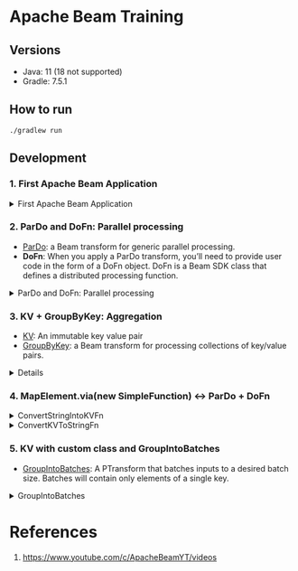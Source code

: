 # Apache Beam Training

## Versions

- Java: 11 (18 not supported)
- Gradle: 7.5.1

## How to run

```
./gradlew run
```

## Development

### 1. First Apache Beam Application

<details><summary>First Apache Beam Application</summary>

1. Update `app/build.gradle.kts`.

    ```kotlin
    /*
     * This file was generated by the Gradle 'init' task.
     *
     * This generated file contains a sample Java application project to get you started.
     * For more details take a look at the 'Building Java & JVM projects' chapter in the Gradle
     * User Manual available at https://docs.gradle.org/7.5.1/userguide/building_java_projects.html
     */

    plugins {
        // Apply the application plugin to add support for building a CLI application in Java.
        application
    }

    repositories {
        // Use Maven Central for resolving dependencies.
        mavenCentral()

        maven {
            url = uri("https://packages.confluent.io/maven/")
        }
    }

    dependencies {
        // Use JUnit Jupiter for testing.
        testImplementation("org.junit.jupiter:junit-jupiter:5.8.2")

        // This dependency is used by the application.
        implementation("com.google.guava:guava:31.0.1-jre")

        // https://mvnrepository.com/artifact/org.apache.beam/beam-sdks-java-core
        implementation("org.apache.beam:beam-sdks-java-core:2.41.0")

        // https://mvnrepository.com/artifact/org.apache.beam/beam-runners-direct-java
        runtimeOnly("org.apache.beam:beam-runners-direct-java:2.41.0")

    }

    application {
        // Define the main class for the application.
        mainClass.set("apachebeamtraining.App")
    }

    tasks.named<Test>("test") {
        // Use JUnit Platform for unit tests.
        useJUnitPlatform()
    }

    if (project.hasProperty("dataflow-runner")) {
        dependencies {
            runtimeOnly("org.apache.beam:beam-runners-google-cloud-dataflow-java:2.41.0")
        }
    }

    task("execute", JavaExec::class) {
        classpath = sourceSets["main"].runtimeClasspath
        mainClass.set(System.getProperty("mainClass"))
    }
    ```

1. Create a Apache Beam pipeline in `main` function.

    ```java
    PipelineOptions options = PipelineOptionsFactory.create();
    // Create pipeline
    Pipeline p = Pipeline.create(options);
    // Read text data from Sample.txt
    PCollection<String> textData = p.apply(TextIO.read().from("Sample.txt"));
    // Write to the output file with wordcounts as a prefix
    textData.apply(TextIO.write().to("wordcounts"));
    // Run the pipeline
    p.run().waitUntilFinish();
    ```

1. Prepare `app/Sample.txt` file. (You can write anything in the file.)
1. Run

    ```
    ./gradlew run
    ```

    You'll see `wordcounts-*` files under `app` directory.

</details>

### 2. ParDo and DoFn: Parallel processing

- [ParDo](https://beam.apache.org/documentation/programming-guide/#pardo): a Beam transform for generic parallel processing.
- **DoFn**: When you apply a ParDo transform, you’ll need to provide user code in the form of a DoFn object. DoFn is a Beam SDK class that defines a distributed processing function.

<details><summary>ParDo and DoFn: Parallel processing</summary>

1. Change the input data `app/input-record.txt`.

    ```
    BTC/JPY,bitflyer,1519845731987,1127174.0,1126166.0
    BTC/JPY,bitflyer,1519845742363,1127470.0,1126176.0
    BTC/JPY,bitflyer,1519845752427,1127601.0,1126227.0
    BTC/JPY,bitflyer,1519845762038,1127591.0,1126316.0
    BTC/JPY,bitflyer,1519845772637,1127801.0,1126368.0
    BTC/JPY,bitflyer,1519845782073,1126990.0,1126411.0
    BTC/JPY,bitflyer,1519845792827,1127990.0,1126457.0
    BTC/JPY,bitflyer,1519845802008,1127980.0,1126500.0
    BTC/JPY,bitflyer,1519845812088,1127980.0,1126566.0
    BTC/JPY,bitflyer,1519845822743,1127970.0,1126601.0
    ```

1. Add `transform` step with `ParDo` to the pipeline.
    ```java
    PCollection<String> textData = p.apply(TextIO.read().from("input-record.txt"));

    PCollection<String> bidData = textData.apply(ParDo.of(new ExtractBid()));

    bidData.apply(TextIO.write().to("output")); // just changed the name of PCollection and the prefix of output files
    ```
1. Define `DoFn` `ExtractBid`.

    1. extends `DoFn<String, String>` (`<String, String>` means the input and the output are both `String`)
    1. [`@ProcessElement` annotation](https://beam.apache.org/releases/javadoc/2.3.0/org/apache/beam/sdk/transforms/DoFn.ProcessElement.html) is necessary.

    ```java
    public static class ExtractBid extends DoFn<String, String> {
        @ProcessElement
        public void process(ProcessContext c){

            String row = c.element();

            String[] cells = row.split(",");
            c.output(cells[4]);
        }
    }
    ```

1. Run the app

    ```
    ./gradlew run
    ```

    You'll see output files `output-*` with only the 5th field as their contents. (Multiple files are generated as they are processed in parallel.)

</details>

### 3. KV + GroupByKey: Aggregation

- [KV](https://beam.apache.org/releases/javadoc/2.2.0/index.html?org/apache/beam/sdk/values/KV.html): An immutable key value pair
- [GroupByKey](https://beam.apache.org/documentation/programming-guide/#groupbykey): a Beam transform for processing collections of key/value pairs.

<details>

1. Convert `PCollection<Stringe>` into [KV](https://beam.apache.org/releases/javadoc/2.0.0/org/apache/beam/sdk/values/KV.html) with **SimpleFunction** ([Simple case of DoFn](https://stackoverflow.com/questions/50525766/apache-beam-what-is-the-difference-between-dofn-and-simplefunction)). (use the first column for the key)

    ```java
    PCollection<KV<String, Integer>> mapped =
    textData.apply(MapElements.via(new SimpleFunction<String, KV<String, Integer>>() {
        @Override
        public KV<String, Integer> apply(String line) {
            String[] cells = line.split(",");

            return KV.of(cells[0], line.length());
        }
    }));
    ```

1. `GroupByKey`: Group by the first column of the input.
    ```java
    PCollection<KV<String, Iterable<Integer>>> groupByKey = mapped.apply(GroupByKey.<String, Integer>create());
    ```
1. Convert the `PCollection<KV<String, Iterable<Integer>>>` into `PCollection<String>` just to write to output file.
    ```java
    PCollection<String> count = groupByKey.apply(ParDo.of(new ConvertKVToStringFn()));
    ```

    `ConvertKVToStringFn`:
    ```java
    /**
     * KV<String, Iterable<Integer> -> String
     */
    static class ConvertKVToStringFn extends DoFn<KV<String, Iterable<Integer>>, String> {
        @ProcessElement
        public void processElement(ProcessContext c) {
            c.output(String.valueOf(c.element()));
        }
    }
    ```

1. Write to output file.

    Input file is changed to have multiple keys:

    ```
    cat app/output-aggregated-0000*
    KV{BTC/JPY, [50, 50, 50, 50, 50, 50, 50, 50, 50, 50, 50, 50, 50, 50, 50, 50, 50, 50, 50, 50, 50, 50, 50, 50]}
    KV{wronglyformatedrecord, [21]}
    KV{ETH/JPY, [50, 50, 50, 50, 50, 50, 50, 50, 50, 50, 50, 50, 50, 50, 50, 50]}
    ```

</details>

### 4. MapElement.via(new SimpleFunction) <-> ParDo + DoFn

<details><summary>ConvertStringIntoKVFn</summary>

`MapElement.via(new SimpleFunction)`:

```java
PCollection<KV<String, Integer>> mapped =
textData.apply(MapElements.via(new SimpleFunction<String, KV<String, Integer>>() {
    @Override
    public KV<String, Integer> apply(String line) {
        String[] cells = line.split(",");

        return KV.of(cells[0], line.length());
    }
}));
```

`ParDo` + `DoFn`:

```java
    /*
     * String -> KV<String, Integer>
     */
    static class ConvertStringIntoKVFn extends DoFn<String, KV<String, Integer>> {
        @ProcessElement
        public void processElement(ProcessContext c) {
            String row = c.element();
            String[] cells = row.split(",");
            c.output(KV.of(cells[0], row.length()));
        }
    }
```

and

```java
PCollection<KV<String, Integer>> mapped = textData.apply(ParDo.of(new ConvertStringIntoKVFn()));
```

</details>


<details><summary>ConvertKVToStringFn</summary>

`SimpleFunction`:

```java
PCollection<String> count = groupByKey.apply(MapElements.via(new SimpleFunction<KV<String, Iterable<Integer>>, String>() {
            @Override
            public String apply(KV<String, Iterable<Integer>> kv) {
                return String.valueOf(kv);
            }
        }));
```

`ConvertKVToStringFn` (ParDo + DoFn):

```java
/**
 * KV<String, Iterable<Integer> -> String
 */
static class ConvertKVToStringFn extends DoFn<KV<String, Iterable<Integer>>, String> {
    @ProcessElement
    public void processElement(ProcessContext c) {
        c.output(String.valueOf(c.element()));
    }
}
```

</details>

### 5. KV with custom class and GroupIntoBatches

- [GroupIntoBatches](https://beam.apache.org/releases/javadoc/2.0.0/org/apache/beam/sdk/transforms/GroupIntoBatches.html): A PTransform that batches inputs to a desired batch size. Batches will contain only elements of a single key.

<details><summary>GroupIntoBatches</summary>

1. Create `CryptoCurrency`

    ```java
    package apachebeamtraining;

    import java.io.Serializable;

    public class CryptoCurrency implements Serializable {

      private String name;
      private long amount;

      public CryptoCurrency(String name, long amount) {
        this.name = name;
        this.amount = amount;
      }

      public long getAmount() {
        return amount;
      }

      public String toString() {
        return String.format("name:%s amount:%d", name, amount);
      }
    }
    ```

1. Convert text into `KV<String, CryptoCurrency>`

    ```java
    /*
     * String -> KV<String, CryptoCurrency>
     */
    static class ConvertTextIntoKVCryptoCurrencyFn
            extends DoFn<String, KV<String, CryptoCurrency>> {
        @ProcessElement
        public void processElement(@Element String row,
                OutputReceiver<KV<String, CryptoCurrency>> receiver) {
            String[] cells = row.split(",");
            try {
                double amount = Double.parseDouble(cells[4]);
                receiver.output(KV.of(cells[0], new CryptoCurrency(cells[0], amount)));
            } catch (NumberFormatException ex) {
                logger.error("failed to convert to CryptoCurrency", ex);
            } catch (ArrayIndexOutOfBoundsException ex) {
                logger.error("failed to convert to CryptoCurrency", ex);
            }
        }
    }
    ```

    ```java
    PCollection<KV<String, CryptoCurrency>> cryptoKV =
            textData.apply(ParDo.of(new ConvertTextIntoKVCryptoCurrencyFn()));
    ```

1. Prepare `BatchResult`
    ```java
    package apachebeamtraining;

    import java.text.SimpleDateFormat;
    import java.util.Date;

    public class BatchResult {
      private int count;
      private String key;
      private Date completedAt;
      private SimpleDateFormat formatter = new SimpleDateFormat("yyyy-MM-dd 'at' HH:mm:sss z");

      public BatchResult(String key, int count, Date completedAt) {
        this.key = key;
        this.count = count;
        this.completedAt = completedAt;
      }

      public String toString() {
        return String.format("key:%s, count:%d, completedAt:%s", key, count,
            formatter.format(completedAt));
      }
    }
    ```
1. Group into batches.
    ```java
    PCollection<KV<String, Iterable<CryptoCurrency>>> batchedCrypt =
            cryptoKV.apply(GroupIntoBatches.<String, CryptoCurrency>ofSize(3));
    ```
1. Process batches (`KV<String, Iterable<CryptoCurrency>>`)

    ```java
    /*
     * Process item in a batch. Just count the number of item and return BatchResult as String.
     */
    static class ProcessBatch extends DoFn<KV<String, Iterable<CryptoCurrency>>, String> {
        @ProcessElement
        public void process(OutputReceiver<String> receiver,
                @Element KV<String, Iterable<CryptoCurrency>> batch) {
            int count = 0;
            Iterator<CryptoCurrency> iter = batch.getValue().iterator();
            while (iter.hasNext()) {
                count++;
            }
            receiver.output(String.valueOf(count));
        }
    }
    ```

    ```java
    batchedCrypt.apply(ParDo.of(new ProcessBatch())).apply(TextIO.write().to("output-count"));
    ```

1. Run `./gradlew run`

    You can confirm the batch process result:
    ```
    cat app/output-count-*
    key:BTC/JPY, count:3, completedAt:2022-09-02 at 16:20:054 JST
    key:BTC/JPY, count:3, completedAt:2022-09-02 at 16:20:054 JST
    key:BTC/JPY, count:3, completedAt:2022-09-02 at 16:20:054 JST
    key:BTC/JPY, count:3, completedAt:2022-09-02 at 16:20:054 JST
    key:ETH/JPY, count:3, completedAt:2022-09-02 at 16:20:054 JST
    key:BTC/JPY, count:3, completedAt:2022-09-02 at 16:20:055 JST
    key:ETH/JPY, count:3, completedAt:2022-09-02 at 16:20:054 JST
    key:BTC/JPY, count:3, completedAt:2022-09-02 at 16:20:054 JST
    key:ETH/JPY, count:3, completedAt:2022-09-02 at 16:20:054 JST
    key:ETH/JPY, count:3, completedAt:2022-09-02 at 16:20:055 JST
    key:BTC/JPY, count:3, completedAt:2022-09-02 at 16:20:055 JST
    key:ETH/JPY, count:3, completedAt:2022-09-02 at 16:20:055 JST
    key:BTC/JPY, count:3, completedAt:2022-09-02 at 16:20:054 JST
    key:ETH/JPY, count:1, completedAt:2022-09-02 at 16:20:055 JST
    ```

</details>


# References

1. https://www.youtube.com/c/ApacheBeamYT/videos
